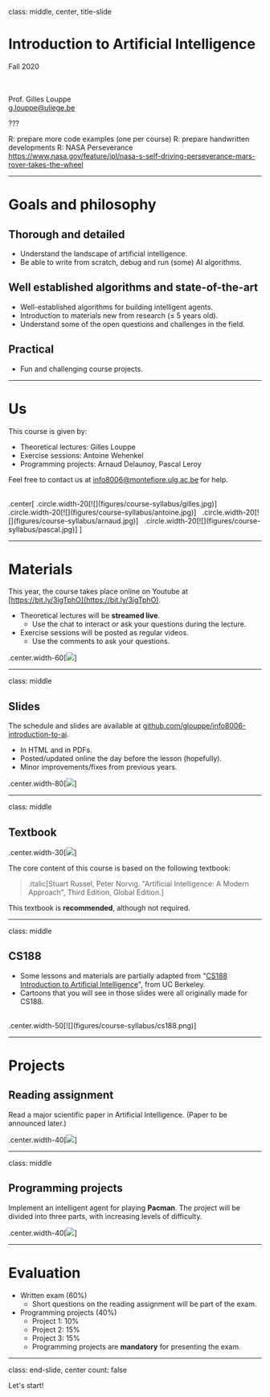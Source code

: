 class: middle, center, title-slide

# Introduction to Artificial Intelligence

Fall 2020

<br><br>
Prof. Gilles Louppe<br>
[g.louppe@uliege.be](mailto:g.louppe@uliege.be)

???

R: prepare more code examples (one per course)
R: prepare handwritten developments
R: NASA Perseverance https://www.nasa.gov/feature/jpl/nasa-s-self-driving-perseverance-mars-rover-takes-the-wheel

---

# Goals and philosophy

## Thorough and detailed
- Understand the landscape of artificial intelligence.
- Be able to write from scratch, debug and run (some) AI algorithms.

## Well established algorithms and state-of-the-art
- Well-established algorithms for building intelligent agents.
- Introduction to materials new from research ($\leq$ 5 years old).
- Understand some of the open questions and challenges in the field.

## Practical
- Fun and challenging course projects.

---

# Us

This course is given by:
- Theoretical lectures: Gilles Louppe
- Exercise sessions: Antoine Wehenkel
- Programming projects: Arnaud Delaunoy, Pascal Leroy

Feel free to contact us at [info8006@montefiore.ulg.ac.be](mailto:info8006@montefiore.ulg.ac.be) for help.

<br>
.center[
.circle.width-20[![](figures/course-syllabus/gilles.jpg)] &nbsp;
.circle.width-20[![](figures/course-syllabus/antoine.jpg)] &nbsp;
.circle.width-20[![](figures/course-syllabus/arnaud.jpg)] &nbsp;
.circle.width-20[![](figures/course-syllabus/pascal.jpg)]
]

---

# Materials

This year, the course takes place online on Youtube at [https://bit.ly/3igTphO](https://bit.ly/3igTphO).
- Theoretical lectures will be **streamed live**.
  - Use the chat to interact or ask your questions during the lecture.
- Exercise sessions will be posted as regular videos. 
  - Use the comments to ask your questions.

.center.width-60[![](figures/course-syllabus/youtube.png)]

---

class: middle

## Slides

The schedule and slides are available at [github.com/glouppe/info8006-introduction-to-ai](https://github.com/glouppe/info8006-introduction-to-ai).
- In HTML and in PDFs.
- Posted/updated online the day before the lesson (hopefully).
- Minor improvements/fixes from previous years.

.center.width-80[![](figures/course-syllabus/slides.png)]

---

class: middle

## Textbook

.center.width-30[![](./figures/course-syllabus/textbook.png)]

The core content of this course is based on the following textbook:

> .italic[Stuart Russel, Peter Norvig. "Artificial Intelligence: A Modern Approach", Third Edition, Global Edition.]

This textbook is **recommended**, although not required.

---

class: middle

## CS188

- Some lessons and materials are partially adapted from "[CS188 Introduction to Artificial Intelligence](https://inst.eecs.berkeley.edu/~cs188/fa20/)", from UC Berkeley.
- Cartoons that you will see in those slides were all originally made for CS188. 

<br>
.center.width-50[![](figures/course-syllabus/cs188.png)]


---

# Projects

## Reading assignment

Read a major scientific paper in Artificial Intelligence.
(Paper to be announced later.)

.center.width-40[![](figures/course-syllabus/alphago-paper.png)]

---

class: middle

## Programming projects

Implement an intelligent agent for playing **Pacman**. The project will be divided into three parts, with increasing levels of difficulty.

.center.width-40[![](figures/course-syllabus/pacman.png)]

---

# Evaluation

- Written exam (60%)
    - Short questions on the reading assignment will be part of the exam.
- Programming projects (40%)
    - Project 1: 10%
    - Project 2: 15%
    - Project 3: 15%
    - Programming projects are **mandatory** for presenting the exam.

---

class: end-slide, center
count: false

Let's start!
